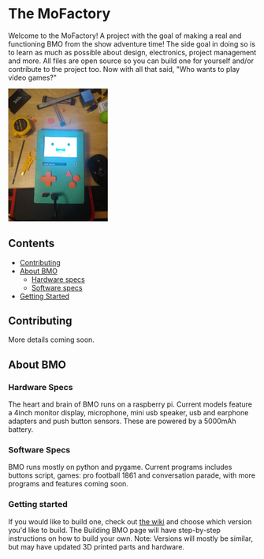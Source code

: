 # The MoFactory
Welcome to the MoFactory! A project with the goal of making a real and functioning BMO from the show adventure time! The side goal in doing so is to learn as much as possible about design, electronics, project management and more. All files are open source so you can build one for yourself and/or contribute to the project too. Now with all that said, "Who wants to play video games?"

<img src="media/bmo.jpg" width="40%">

## Contents

- [Contributing](#contributing)
- [About BMO](#about-bmo)
    - [Hardware specs](#hardware-specs)
    - [Software specs](#software-specs)
- [Getting Started](#getting-started)

        

## Contributing
More details coming soon.

## About BMO

### Hardware Specs
The heart and brain of BMO runs on a raspberry pi. Current models feature a 4inch monitor display, microphone, mini usb speaker, usb and earphone adapters and push button sensors. These are powered by a 5000mAh battery.

### Software Specs
BMO runs mostly on python and pygame. Current programs includes buttons script, games: pro football 1861 and conversation parade, with more programs and features coming soon.

### Getting started
If you would like to build one, check out [the wiki](https://github.com/NuMellow/theMoFactory/wiki) and choose which version you'd like to build. The Building BMO page will have step-by-step instructions on how to build your own. 
Note: Versions will mostly be similar, but may have updated 3D printed parts and hardware.
